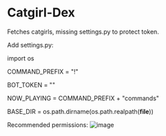 # Catgirl-Dex

Fetches catgirls, missing settings.py to protect token.


Add settings.py:

import os

COMMAND_PREFIX = "!"

BOT_TOKEN = ""

NOW_PLAYING = COMMAND_PREFIX + "commands"

BASE_DIR = os.path.dirname(os.path.realpath(__file__))

Recommended permissions:
![image](https://user-images.githubusercontent.com/94097082/141243194-47afff51-3f26-4584-8479-12792ae05c5d.png)
